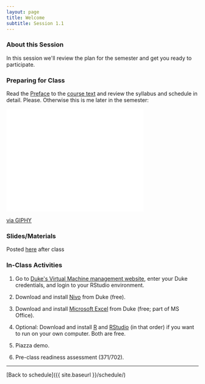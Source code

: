 ```yaml
---
layout: page
title: Welcome
subtitle: Session 1.1
---
```


### About this Session

In this session we'll review the plan for the semester and get you ready to participate.

### Preparing for Class

Read the [Preface](http://www.designsandmethods.com/ebook/index.html) to the [course text](http://www.designsandmethods.com/book/) and review the syllabus and schedule in detail. Please. Otherwise this is me later in the semester:

<iframe src="//giphy.com/embed/l41YktuUJjzzOshri" width="360" height="270" frameBorder="0" class="giphy-embed" allowFullScreen></iframe><p><a href="http://giphy.com/gifs/l41YktuUJjzzOshri">via GIPHY</a></p>

### Slides/Materials

Posted [here](https://drive.google.com/drive/folders/0Bxn_jkXZ1lxuVklQakF4MjZGSDQ?usp=sharing) after class

### In-Class Activities

1. Go to [Duke's Virtual Machine management website](https://vm-manage.oit.duke.edu/containers), enter your Duke credentials, and login to your RStudio environment.

2. Download and install [Nivo](https://software.duke.edu/node/149) from Duke (free).

3. Download and install [Microsoft Excel](https://software.duke.edu/node/135) from Duke (free; part of MS Office).

4. Optional: Download and install [R](http://archive.linux.duke.edu/cran/) and [RStudio](https://www.rstudio.com/products/rstudio/download/) (in that order) if you want to run on your own computer. Both are free.

5. Piazza demo.

6. Pre-class readiness assessment (371/702).

* * *

[Back to schedule]({{ site.baseurl }}/schedule/)